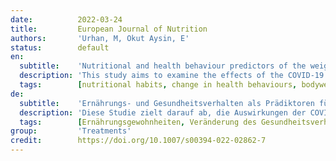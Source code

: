 ```yaml
---
date:          2022-03-24
title:         European Journal of Nutrition
authors:       'Urhan, M, Okut Aysin, E'
status:        default
en:
  subtitle:    'Nutritional and health behaviour predictors of the weight gain during the COVID-19 pandemic'
  description: 'This study aims to examine the effects of the COVID-19 pandemic on the body weight, nutritional habits, physical activity, and food consumption of adults living in Turkey and evaluate the effects of changes in these health behaviours on body weight. A cross-sectional study was conducted with an online questionnaire. Data were collected through social media platforms using the snowball sampling method. A self-reported questionnaire included socio-demographic information, anthropometric data, dietary habits, food consumption, and lifestyle changes. In this study, 4181 people were included. Logistic regression analysis was used to evaluate the variables associated with the increase in body weight. The findings obtained in this study showed that the bodyweight of 58.5% of the participants increased during the COVID-19 pandemic, and this increase was the highest (66.3%) among the obese. The rate of those who stated that their physical activity decreased was 69.5%. The foods consumed the most by individuals were homemade desserts (54%), nuts (53.8%) and fresh fruits (52.3%). Those whose serving size increased, those whose physical activity decreased or increased or 2.52, respectively], and those whose number of main meals consumed increased, those with increased consumption of white bread and those with increased consumption of packaged sweet products were more likely to gain weight. The results of this study show that there are significant changes in the body weight, physical activities, and eating habits of the participants during the COVID-19 pandemic. It is necessary to provide and follow-up specific guidance and support services for different groups to protect public health, improve and prevent nutrition-related diseases. '
  tags:        [nutritional habits, change in health behaviours, bodyweight changes, physical activity]
de:
  subtitle:    'Ernährungs- und Gesundheitsverhalten als Prädiktoren für die Gewichtszunahme während der COVID-19-Pandemie'
  description: 'Diese Studie zielt darauf ab, die Auswirkungen der COVID-19-Pandemie auf das Körpergewicht, die Ernährungsgewohnheiten, die körperliche Aktivität und den Lebensmittelkonsum von in der Türkei lebenden Erwachsenen zu untersuchen und die Auswirkungen von Veränderungen in diesen Gesundheitsverhaltensweisen auf das Körpergewicht zu bewerten. Es wurde eine Querschnittsstudie mit einem Online-Fragebogen durchgeführt. Die Daten wurden über soziale Medienplattformen mit Hilfe der Schneeballmethode gesammelt. Ein Fragebogen mit Selbstauskünften umfasste soziodemografische Informationen, anthropometrische Daten, Ernährungsgewohnheiten, Lebensmittelkonsum und Änderungen des Lebensstils. In diese Studie wurden 4181 Personen einbezogen. Mit Hilfe einer logistischen Regressionsanalyse wurden die mit der Zunahme des Körpergewichts verbundenen Variablen ermittelt. Die Ergebnisse dieser Studie zeigen, dass das Körpergewicht von 58,5 % der Teilnehmer während der COVID-19-Pandemie zugenommen hat, wobei diese Zunahme bei den Fettleibigen am höchsten war (66,3 %). Der Anteil derjenigen, die angaben, ihre körperliche Aktivität habe abgenommen, betrug 69,5 %. Die am häufigsten verzehrten Lebensmittel waren hausgemachte Desserts (54 %), Nüsse (53,8 %) und frisches Obst (52,3 %). Diejenigen, deren Portionsgröße zunahm, diejenigen, deren körperliche Aktivität ab- bzw. zunahm (2,52), und diejenigen, deren Anzahl der konsumierten Hauptmahlzeiten zunahm, diejenigen mit erhöhtem Konsum von Weißbrot und diejenigen mit erhöhtem Konsum von verpackten Süßwaren, nahmen eher zu. Die Ergebnisse dieser Studie zeigen, dass sich das Körpergewicht, die körperlichen Aktivitäten und die Ernährungsgewohnheiten der Teilnehmer während der COVID-19-Pandemie deutlich verändert haben. Zum Schutz der öffentlichen Gesundheit und zur Verbesserung und Vorbeugung von ernährungsbedingten Krankheiten ist es notwendig, spezifische Beratungs- und Unterstützungsdienste für verschiedene Gruppen anzubieten und weiterzuverfolgen.' 
  tags:        [Ernährungsgewohnheiten, Veränderung des Gesundheitsverhaltens, Veränderung des Körpergewichts, körperliche Aktivität]
group:         'Treatments'
credit:        https://doi.org/10.1007/s00394-022-02862-7
---
```

